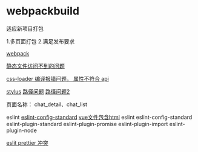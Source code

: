 # webpackbuild

适应新项目打包

1.多页面打包 2.满足发布要求

[webpack](https://www.webpackjs.com/guides/getting-started/)

[静态文件访问不到的问题](https://juejin.im/post/5ae9ae5e518825672f19b094)

[css-loader 编译报错问题， 属性不符合 api](https://github.com/webpack-contrib/css-loader#url)

[stylus](https://stylus.bootcss.com/docs/functions.html)
[路径问题](https://zhuanlan.zhihu.com/p/117317876)
[路径问题2](https://juejin.im/post/5abc62a8f265da23945f8ee8)


页面名称：
chat_detail、chat_list

eslint
[eslint-config-standard](https://github.com/standard/eslint-config-standard)
[vue文件包含html](https://github.com/BenoitZugmeyer/eslint-plugin-html)
eslint eslint-config-standard eslint-plugin-standard eslint-plugin-promise eslint-plugin-import eslint-plugin-node

[eslit prettier 冲突](https://github.com/prettier/eslint-config-prettier#readme)
